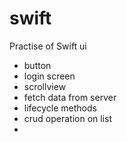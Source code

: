 # swift

Practise of Swift ui 
- button
- login screen
- scrollview
- fetch data from server
- lifecycle methods
- crud operation on list
-
